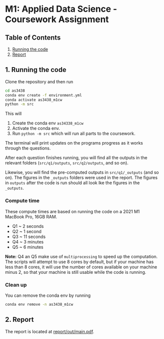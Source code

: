 # M1: Applied Data Science - Coursework Assignment
## Table of Contents
1. [Running the code](#run)
2. [Report](#report)

## <a name="run"></a> 1. Running the code
Clone the repository and then run
```bash
cd as3438
conda env create -f environment.yml
conda activate as3438_m1cw
python -m src
```

This will
1. Create the conda env `as34338_m1cw`
2. Activate the conda env.
3. Run `python -m src` which will run all parts to the coursework.

The terminal will print updates on the programs progress as it works through the questions.

After each question finishes running, you will find all the outputs in the relevant folders (`src/q1/outputs`,
`src/q2/outputs`, and so on).

Likewise, you will find the pre-computed outputs in `src/q1/_outputs` (and so on). The figures in the `_outputs` folders
were used in the report. The figures in `outputs` after the code is run should all look lke the figures in the `_outputs`.

### Compute time
These compute times are based on running the code on a 2021 M1 MacBook Pro, 16GB RAM.
- Q1 ~ 2 seconds
- Q2 ~ 1 second
- Q3 ~ 11 seconds
- Q4 ~ 3 minutes
- Q5 ~ 6 minutes

**Note:** Q4 an Q5 make use of `multiprocessing` to speed up the computation. The scripts will attempt to use 8 cores
by default, but if your machine has less than 8 cores, it will use the number of cores available on your machine minus 2,
so that your machine is still usable while the code is running.

### Clean up

You can remove the conda env by running
```bash
conda env remove -n as3438_m1cw
```

## <a name="report"></a> 2. Report
The report is located at [report/out/main.pdf](report/out/main.pdf).
